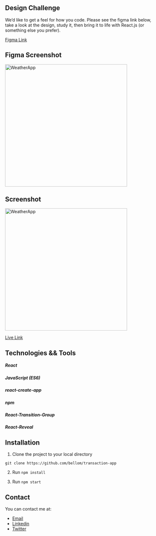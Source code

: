 ## Design Challenge

We’d like to get a feel for how you code. Please see the figma link below, take a look at the design, study it, then bring it to life with React.js (or something else you prefer).

[Figma Link](https://www.figma.com/proto/c28LXdszX9wXnN5C1wDfEs/FE-Test?node-id=1%3A3&viewport=556%2C371%2C0.9137248992919922&scaling=scale-down)
## Figma Screenshot
<img width="400" alt="WeatherApp" src="https://user-images.githubusercontent.com/31897434/98284631-b44be300-1fa1-11eb-9296-381da4579799.png">

## Screenshot
<img width="400" alt="WeatherApp" src="https://user-images.githubusercontent.com/31897434/98283595-2a4f4a80-1fa0-11eb-9f8f-77836091be13.png">


[Live Link](https://transaction-app.netlify.app/)

## Technologies && Tools
##### React
##### JavaScript (ES6)
##### react-create-app
##### npm
##### React-Transition-Group
##### React-Reveal


## Installation

1. Clone the project to your local directory

```
git clone https://github.com/bellom/transaction-app
``` 

2. Run `npm install`

3. Run `npm start`

## Contact

You can contact me at:

- [Email](bellomsean@gmail.com)
- [Linkedin](https://www.linkedin.com/in/bellom/)
- [Twitter](https://twitter.com/bellom)
